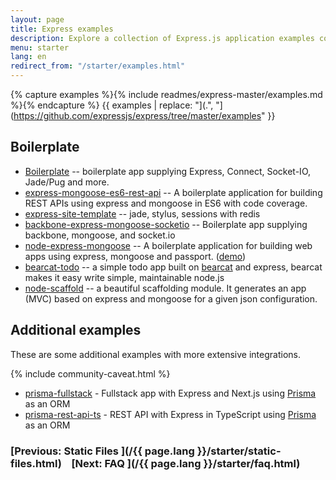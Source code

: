 ```yaml
---
layout: page
title: Express examples
description: Explore a collection of Express.js application examples covering various use cases, integrations, and advanced configurations to help you learn and build your projects.
menu: starter
lang: en
redirect_from: "/starter/examples.html"
---
```


{% capture examples %}{% include readmes/express-master/examples.md %}{% endcapture %}
{{ examples | replace: "](.", "](https://github.com/expressjs/express/tree/master/examples" }}

## Boilerplate

-   [Boilerplate](http://github.com/robrighter/node-boilerplate) -- boilerplate app supplying Express, Connect, Socket-IO, Jade/Pug and more.
-   [express-mongoose-es6-rest-api](https://github.com/KunalKapadia/express-mongoose-es6-rest-api) -- A boilerplate application for building REST APIs using express and mongoose in ES6 with code coverage.
-   [express-site-template](https://github.com/langpavel/node-express-site-template) -- jade, stylus, sessions with redis
-   [backbone-express-mongoose-socketio](https://github.com/datapimp/backbone-express-mongoose-socketio) -- Boilerplate app supplying backbone, mongoose, and socket.io
-   [node-express-mongoose](https://github.com/madhums/node-express-mongoose) -- A boilerplate application for building web apps using express, mongoose and passport. ([demo](http://nodejs-express-demo.herokuapp.com/))
-   [bearcat-todo](https://github.com/bearcatnode/todo) -- a simple todo app built on [bearcat](https://github.com/bearcatnode/bearcat) and express, bearcat makes it easy write simple, maintainable node.js
-   [node-scaffold](https://github.com/mauriciogior/node-scaffold) -- a beautiful scaffolding module. It generates an app (MVC) based on express and mongoose for a given json configuration.

## Additional examples

These are some additional examples with more extensive integrations.

{% include community-caveat.html %}

- [prisma-fullstack](https://github.com/prisma/prisma-examples/tree/latest/pulse/fullstack-simple-chat) - Fullstack app with Express and Next.js using [Prisma](https://www.npmjs.com/package/prisma) as an ORM
- [prisma-rest-api-ts](https://github.com/prisma/prisma-examples/tree/latest/orm/express) - REST API with Express in TypeScript using [Prisma](https://www.npmjs.com/package/prisma) as an ORM

### [Previous: Static Files ](/{{ page.lang }}/starter/static-files.html)&nbsp;&nbsp;&nbsp;&nbsp;[Next: FAQ ](/{{ page.lang }}/starter/faq.html)
